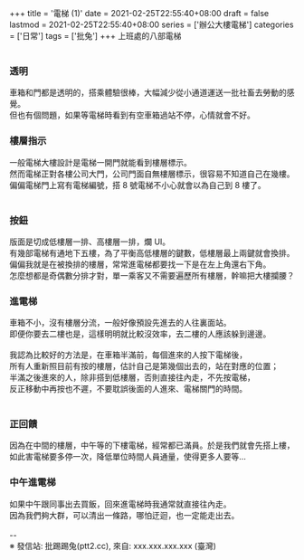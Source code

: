+++
title = '電梯 (1)'
date = 2021-02-25T22:55:40+08:00
draft = false
lastmod = 2021-02-25T22:55:40+08:00
series = ['辦公大樓電梯']
categories = ['日常']
tags = ['批兔']
+++
上班處的八部電梯<br>
<br>
### 透明 
車箱和門都是透明的，搭乘體驗很棒，大幅減少從小通道運送一批社畜去勞動的感覺。<br>
但也有個問題，如果等電梯時看到有空車箱過站不停，心情就會不好。<br>

### 樓層指示 
一般電梯大樓設計是電梯一開門就能看到樓層標示。<br>
然而電梯正對各樓公司大門，公司門面自無樓層標示，很容易不知道自己在幾樓。<br>
偏偏電梯門上寫有電梯編號，搭 8 號電梯不小心就會以為自己到 8 樓了。<br>
<br>
### 按鈕 
版面是切成低樓層一排、高樓層一排，爛 UI。<br>
有幾部電梯有通地下五樓，為了平衡高低樓層的鍵數，低樓層最上兩鍵就會換排。<br>
偏偏我就是在被換排的樓層，常常進電梯都要找一下是在左上角還右下角。<br>
怎麼想都是奇偶數分排才對，單一乘客又不需要遍歷所有樓層，幹嘛把大樓攔腰？<br>

### 進電梯 
車箱不小，沒有樓層分流，一般好像預設先進去的人往裏面站。<br>
即便你要去二樓也是，這樣明明就比較沒效率，去二樓的人應該躲到邊邊。<br>
<br>
我認為比較好的方法是，在車箱半滿前，每個進來的人按下電梯後，<br>
所有人重新照目前有按的樓層，估計自己是第幾個出去的，站在對應的位置；<br>
半滿之後進來的人，除非搭到低樓層，否則直接往內走，不先按電梯，<br>
反正移動中再按也不遲，不要耽誤後面的人進來、電梯關門的時間。<br>
<br>
### 正回饋 
因為在中間的樓層，中午等的下樓電梯，經常都已滿員。於是我們就會先搭上樓，<br>
如此害電梯要多停一次，降低單位時間人員通量，使得更多人要等…<br>

### 中午進電梯 
如果中午跟同事出去買飯，回來進電梯時我通常就直接往內走。<br>
因為我們夠大群，可以清出一條路，哪怕迂迴，也一定能走出去。<br>
<br>
--<br>
※ 發信站: 批踢踢兔(ptt2.cc), 來自: xxx.xxx.xxx.xxx (臺灣)<br>
